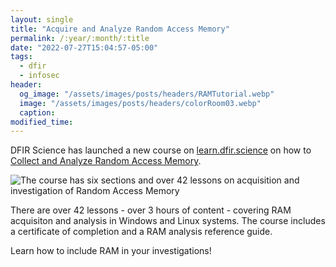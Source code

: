 ```yaml
---
layout: single
title: "Acquire and Analyze Random Access Memory"
permalink: /:year/:month/:title
date: "2022-07-27T15:04:57-05:00"
tags:
  - dfir
  - infosec
header:
  og_image: "/assets/images/posts/headers/RAMTutorial.webp"
  image: "/assets/images/posts/headers/colorRoom03.webp"
  caption:
modified_time:
---
```

 
DFIR Science has launched a new course on [learn.dfir.science](https://learn.dfir.science) on how to [Collect and Analyze Random Access Memory](https://learn.dfir.science/courses/RAM-Forensics-Tutorial).


![The course has six sections and over 42 lessons on acquisition and investigation of Random Access Memory]("/assets/images/posts/ramcourse.webp")

There are over 42 lessons - over 3 hours of content - covering RAM acquisiton and analysis in Windows and Linux systems. The course includes a certificate of completion and a RAM analysis reference guide.

Learn how to include RAM in your investigations!
